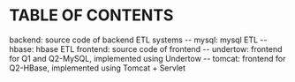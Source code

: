 TABLE OF CONTENTS
=================
backend: source code of backend ETL systems
 -- mysql: mysql ETL
 -- hbase: hbase ETL
frontend: source code of frontend
 -- undertow: frontend for Q1 and Q2-MySQL, implemented using Undertow
 -- tomcat: frontend for Q2-HBase, implemented using Tomcat + Servlet


